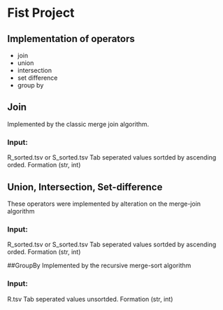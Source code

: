 # Fist Project
## Implementation of operators
* join
* union
* intersection
* set difference
* group by

## Join
Implemented by the classic merge join algorithm.
### Input: 
R_sorted.tsv or S_sorted.tsv
Tab seperated values sortded by ascending orded. Formation (str, int)

## Union, Intersection, Set-difference
These operators were implemented by alteration on the merge-join algorithm
### Input: 
R_sorted.tsv or S_sorted.tsv
Tab seperated values sortded by ascending orded. Formation (str, int)

##GroupBy
Implemented by the recursive merge-sort algorithm
### Input: 
R.tsv 
Tab seperated values unsortded. Formation (str, int)
